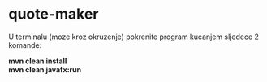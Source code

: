 # quote-maker
<p> U terminalu (moze kroz okruzenje) pokrenite program kucanjem sljedece 2 komande:</p>
<b>mvn clean install</b>
<br>
<b>mvn clean javafx:run</b>

